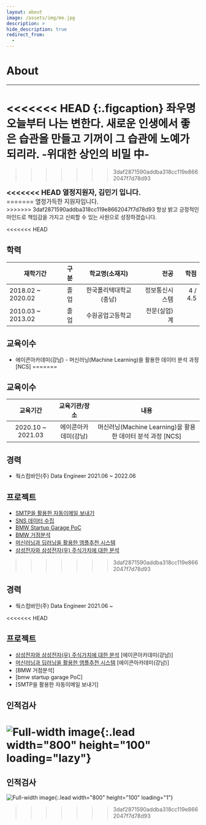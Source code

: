 ```yaml
---
layout: about
image: /assets/img/me.jpg
description: >
hide_description: true
redirect_from:
  -
---
```



# About

<!--author-->

* * *
<<<<<<< HEAD
{:.figcaption}
    좌우명
    오늘부터 나는 변한다. 새로운 인생에서 좋은 습관을 만들고 기꺼이 그 습관에 노예가 되리라.
    -위대한 상인의 비밀 中-
=======

>>>>>>> 3daf2871590addba318cc119e8662047f7d78d93
<left>
<span style=
"font-size:130%;
font-weight:bold">
<<<<<<< HEAD
열정지원자, 김민기 입니다.<br>
</span>
<span style="font-size:110%;font-weight:">
=======
열정가득한 지원자입니다.<br>
</span>
<span style="font-size:100%;font-weight:">
>>>>>>> 3daf2871590addba318cc119e8662047f7d78d93
항상 밝고 긍정적인 마인드로 책임감을 가지고 신뢰할 수 있는 사원으로 성장하겠습니다.
</span>
</left>

<<<<<<< HEAD
## 학력

| 재학기간           | 구분 | 학교명(소재지)         | 전공            | 학점           |
|-------------------|:-----|:---------------------:|---------------:|---------------:|
| 2018.02 ~ 2020.02 | 졸업 | 한국폴리텍대학교 (충남) | 정보통신시스템   | 4 / 4.5        |
| 2010.03 ~ 2013.02 | 졸업 | 수원공업고등학교       | 전문(실업)계     |                |

## 교육이수
- 에이콘아카데미(강남) - 머신러닝(Machine Learning)을 활용한 데이터 분석 과정 [NCS]
=======
## 교육이수

| 교육기간             | 교육기관/장소         | 내용                                                     |
|:-------------------:|:--------------------:|:--------------------------------------------------------:|
| 2020.10 ~ 2021.03   | 에이콘아카데미(강남)   | 머신러닝(Machine Learning)을 활용한 데이터 분석 과정 [NCS]  |

## 경력
- 웍스컴바인(주) Data Engineer 2021.06 ~ 2022.06

## 프로젝트
- [SMTP을 활용한 자동이메일 보내기](https://kmingx.github.io/project/2022-02-20-%EC%97%85%EB%AC%B4-%ED%94%84%EB%A1%9C%EC%84%B8%EC%8A%A4-%EC%9E%90%EB%8F%99%ED%99%94-%ED%94%84%EB%A1%9C%EA%B7%B8%EB%9E%A8-%EA%B0%9C%EB%B0%9C/)
- [SNS 데이터 수집](https://kmingx.github.io/project/2022-01-20-SNS%EB%8D%B0%EC%9D%B4%ED%84%B0%EC%88%98%EC%A7%91/)
- [BMW Startup Garage PoC](https://kmingx.github.io/project/2021-09-01-BMW-Garage-Startup/)
- [BMW 거점분석](https://kmingx.github.io/project/2021-06-15-BMW-%EC%8B%A0%EA%B7%9C-%EA%B1%B0%EC%A0%90-%EB%B6%84%EC%84%9D/)
- [머신러닝과 딥러닝을 활용한 앰플추천 시스템](https://kmingx.github.io/project/2021-02-20-%EB%A8%B8%EC%8B%A0%EB%9F%AC%EB%8B%9D%EA%B3%BC-%EB%94%A5%EB%9F%AC%EB%8B%9D%EC%9D%84-%ED%99%9C%EC%9A%A9%ED%95%9C-%EC%95%B0%ED%94%8C%EC%B6%94%EC%B2%9C-%EC%8B%9C%EC%8A%A4%ED%85%9C/)
- [삼성전자와 삼성전자(우) 주식가치에 대한 분석](https://kmingx.github.io/project/2020-12-21-%EC%82%BC%EC%84%B1%EC%A0%84%EC%9E%90%EC%99%80-%EC%82%BC%EC%84%B1%EC%A0%84%EC%9E%90(%EC%9A%B0)-%EC%A3%BC%EC%8B%9D%EA%B0%80%EC%B9%98%EC%97%90-%EB%8C%80%ED%95%9C-%EB%B6%84%EC%84%9D/)
>>>>>>> 3daf2871590addba318cc119e8662047f7d78d93

## 경력
- 웍스컴바인(주) Data Engineer 2021.06 ~

<<<<<<< HEAD
## 프로젝트
- [삼성전자와 삼성전자(우) 주식가치에 대한 분석](https://roogle6523.github.io/PortFolio/generic.html) [에이콘아카데미(강남)]
- [머신러닝과 딥러닝을 활용한 앰플추천 시스템](https://roogle6523.github.io/PortFolio/generic2.html) [에이콘아카데미(강남)]
- [BMW 거점분석]
- [bmw startup garage PoC]
- [SMTP을 활용한 자동이메일 보내기]
## 인적검사
![Full-width image](../assets/img/personality.PNG){:.lead width="800" height="100" loading="lazy"}
=======





## 인적검사
![Full-width image](../assets/img/personality.PNG){:.lead width="800" height="100" loading="1"}
>>>>>>> 3daf2871590addba318cc119e8662047f7d78d93
